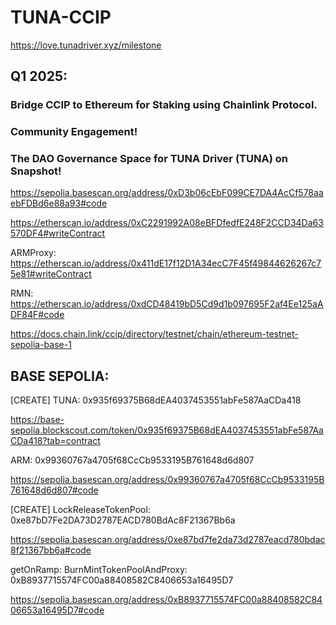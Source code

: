 # TUNA-CCIP

https://love.tunadriver.xyz/milestone

## Q1 2025:

###    Bridge CCIP to Ethereum for Staking using Chainlink Protocol. 

###    Community Engagement!

###    The DAO Governance Space for TUNA Driver (TUNA) on Snapshot!


https://sepolia.basescan.org/address/0xD3b06cEbF099CE7DA4AcCf578aaebFDBd6e88a93#code

https://etherscan.io/address/0xC2291992A08eBFDfedfE248F2CCD34Da63570DF4#writeContract

ARMProxy: https://etherscan.io/address/0x411dE17f12D1A34ecC7F45f49844626267c75e81#writeContract

RMN: https://etherscan.io/address/0xdCD48419bD5Cd9d1b097695F2af4Ee125aADF84F#code

https://docs.chain.link/ccip/directory/testnet/chain/ethereum-testnet-sepolia-base-1


## BASE SEPOLIA:

[CREATE] TUNA: 0x935f69375B68dEA4037453551abFe587AaCDa418

https://base-sepolia.blockscout.com/token/0x935f69375B68dEA4037453551abFe587AaCDa418?tab=contract

ARM: 0x99360767a4705f68CcCb9533195B761648d6d807

https://sepolia.basescan.org/address/0x99360767a4705f68CcCb9533195B761648d6d807#code

[CREATE] LockReleaseTokenPool: 0xe87bD7Fe2DA73D2787EACD780BdAc8F21367Bb6a

https://sepolia.basescan.org/address/0xe87bd7fe2da73d2787eacd780bdac8f21367bb6a#code


getOnRamp: BurnMintTokenPoolAndProxy: 0xB8937715574FC00a88408582C8406653a16495D7

https://sepolia.basescan.org/address/0xB8937715574FC00a88408582C8406653a16495D7#code
